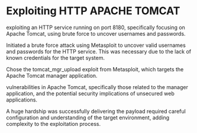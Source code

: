 # Exploiting HTTP APACHE TOMCAT

exploiting an HTTP service running on port 8180, specifically focusing on Apache Tomcat, using brute force to uncover usernames and passwords.

Initiated a brute force attack using Metasploit to uncover valid usernames and passwords for the HTTP service. This was necessary due to the lack of known credentials for the target system.

Chose the tomcat_mgr_upload exploit from Metasploit, which targets the Apache Tomcat manager application. 

vulnerabilities in Apache Tomcat, specifically those related to the manager application, and the potential security implications of unsecured web applications.

A huge hardship was successfully delivering the payload required careful configuration and understanding of the target environment, adding complexity to the exploitation process.